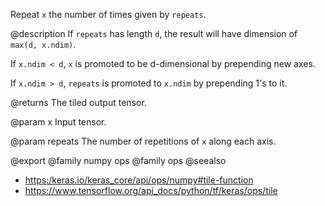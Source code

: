 Repeat `x` the number of times given by `repeats`.

@description
If `repeats` has length `d`, the result will have dimension of
`max(d, x.ndim)`.

If `x.ndim < d`, `x` is promoted to be d-dimensional by prepending
new axes.

If `x.ndim > d`, `repeats` is promoted to `x.ndim` by prepending 1's to it.

@returns
    The tiled output tensor.

@param x
Input tensor.

@param repeats
The number of repetitions of `x` along each axis.

@export
@family numpy ops
@family ops
@seealso
+ <https:/keras.io/keras_core/api/ops/numpy#tile-function>
+ <https://www.tensorflow.org/api_docs/python/tf/keras/ops/tile>
